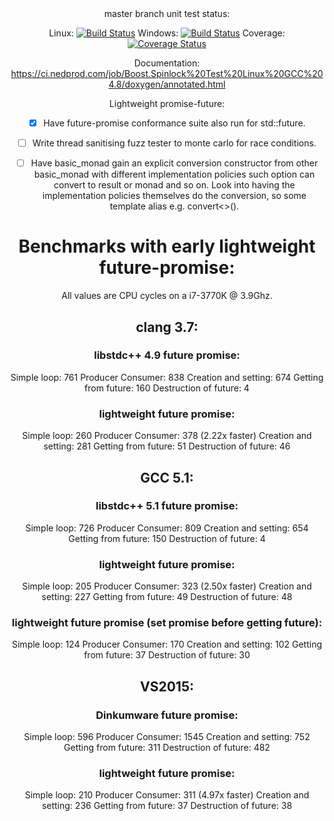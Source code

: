 <center>
master branch unit test status:

Linux: [![Build Status](https://ci.nedprod.com/job/Boost.Spinlock%20Test%20Linux%20GCC%204.8/badge/icon)](https://ci.nedprod.com/job/Boost.Spinlock%20Test%20Linux%20GCC%204.8/) Windows: [![Build Status](https://ci.nedprod.com/job/Boost.Spinlock%20Test%20Win8%20VS2014/badge/icon)](https://ci.nedprod.com/job/Boost.Spinlock%20Test%20Win8%20VS2014/) Coverage: [![Coverage Status](https://coveralls.io/repos/ned14/boost.spinlock/badge.svg?branch=master)](https://coveralls.io/r/ned14/boost.spinlock?branch=master)

Documentation: https://ci.nedprod.com/job/Boost.Spinlock%20Test%20Linux%20GCC%204.8/doxygen/annotated.html

Lightweight promise-future:
 - [x] Have future-promise conformance suite also run for std::future.
 - [ ] Write thread sanitising fuzz tester to monte carlo for race conditions.

 - [ ] Have basic_monad gain an explicit conversion constructor from other basic_monad with different
implementation policies such option can convert to result or monad and so on. Look into having the
implementation policies themselves do the conversion, so some template alias e.g. convert<>().


# Benchmarks with early lightweight future-promise:

All values are CPU cycles on a i7-3770K @ 3.9Ghz.

## clang 3.7:
### libstdc++ 4.9 future promise:
Simple loop: 761
Producer Consumer: 838
  Creation and setting: 674
  Getting from future: 160
  Destruction of future: 4

### lightweight future promise:
Simple loop: 260
Producer Consumer: 378 (2.22x faster)
  Creation and setting: 281
  Getting from future: 51
  Destruction of future: 46

## GCC 5.1:
### libstdc++ 5.1 future promise:
Simple loop: 726
Producer Consumer: 809
  Creation and setting: 654
  Getting from future: 150
  Destruction of future: 4

### lightweight future promise:
Simple loop: 205
Producer Consumer: 323 (2.50x faster)
  Creation and setting: 227
  Getting from future: 49
  Destruction of future: 48

### lightweight future promise (set promise before getting future):
Simple loop: 124
Producer Consumer: 170
  Creation and setting: 102
  Getting from future: 37
  Destruction of future: 30

## VS2015:
### Dinkumware future promise:
Simple loop: 596
Producer Consumer: 1545
  Creation and setting: 752
  Getting from future: 311
  Destruction of future: 482

### lightweight future promise:
Simple loop: 210
Producer Consumer: 311 (4.97x faster)
  Creation and setting: 236
  Getting from future: 37
  Destruction of future: 38

</center>
